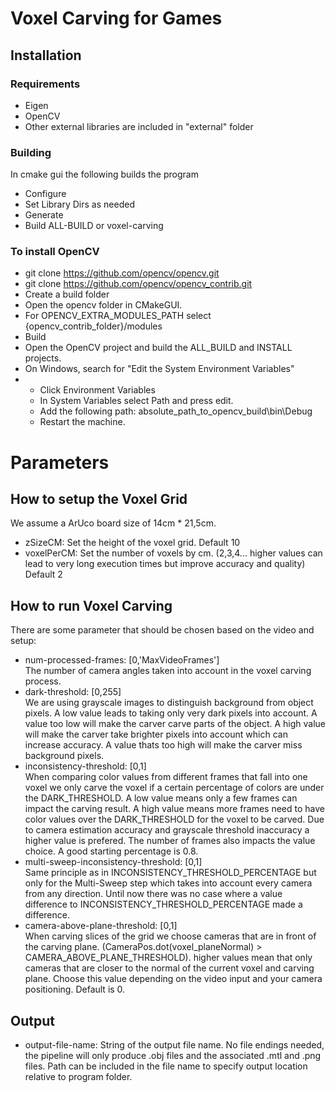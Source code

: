 # Voxel Carving for Games
## Installation


### Requirements
- Eigen
- OpenCV
- Other external libraries are included in "external" folder

### Building

In cmake gui the following builds the program
- Configure
- Set Library Dirs as needed
- Generate
- Build ALL-BUILD or voxel-carving


### To install OpenCV
- git clone https://github.com/opencv/opencv.git
- git clone https://github.com/opencv/opencv_contrib.git
- Create a build folder
- Open the opencv folder in CMakeGUI.
- For OPENCV_EXTRA_MODULES_PATH select {opencv_contrib_folder}/modules
- Build
- Open the OpenCV project and build the ALL_BUILD and INSTALL projects.
- On Windows, search for "Edit the System Environment Variables"
- - Click Environment Variables
  - In System Variables select Path and press edit.
  - Add the following path: absolute_path_to_opencv_build\bin\Debug
  - Restart the machine.

# Parameters

## How to setup the Voxel Grid
We assume a ArUco board size of 14cm * 21,5cm.  
- zSizeCM: Set the height of the voxel grid. Default 10
- voxelPerCM: Set the number of voxels by cm. (2,3,4... higher values can lead to very long execution times but improve accuracy and quality) Default 2

## How to run Voxel Carving
  
There are some parameter that should be chosen based on the video and setup:
- num-processed-frames: [0,'MaxVideoFrames']  
  The number of camera angles taken into account in the voxel carving process.  
- dark-threshold: [0,255]  
  We are using grayscale images to distinguish background from object pixels. A low value leads to taking only very dark pixels into account. A value too low will make the carver carve parts of the object. A high value will make the carver take brighter pixels into account which can increase accuracy. A value thats too high will make the carver miss background pixels.
- inconsistency-threshold: [0,1]  
  When comparing color values from different frames that fall into one voxel we only carve the voxel if a certain percentage of colors are under the DARK_THRESHOLD. A low value means only a few frames can impact the carving result. A high value means more frames need to have color values over the DARK_THRESHOLD for the voxel to be carved. Due to camera estimation accuracy and grayscale threshold inaccuracy a higher value is prefered.
  The number of frames also impacts the value choice.
  A good starting percentage is 0.8.
- multi-sweep-inconsistency-threshold: [0,1]  
  Same principle as in INCONSISTENCY_THRESHOLD_PERCENTAGE but only for the Multi-Sweep step which takes into account every camera from any direction. Until now there was no case where a value difference to INCONSISTENCY_THRESHOLD_PERCENTAGE made a difference.
- camera-above-plane-threshold: [0,1]  
  When carving slices of the grid we choose cameras that are in front of the carving plane. (CameraPos.dot(voxel_planeNormal) > CAMERA_ABOVE_PLANE_THRESHOLD). higher values mean that only cameras that are closer to the normal of the current voxel and carving plane. Choose this value depending on the video input and your camera positioning. Default is 0.


## Output 
- output-file-name:
  String of the output file name. No file endings needed, the pipeline will only produce .obj files and the associated .mtl and .png files. Path can be included in the file name to specify output location relative to program folder.
  